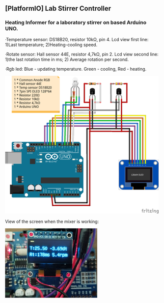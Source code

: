 ## [PlatformIO] Lab Stirrer Controller

### Heating Informer for a laboratory stirrer on based Arduino UNO.

·Temperature sensor:
    DS18B20, resistor 10kΩ, pin 4.  Lcd view first line: 1)Last temperature; 2)Heating-cooling speed.
    
·Rotate sensor:
    Hall sensor 44E, resistor 4,7kΩ, pin 2. Lcd view second line: 1)the last rotation time in ms; 2) Average rotation per second.
    
·Rgb led:
    Blue - updating temperature. Green - cooling, Red - heating.
    
<img src="https://github.com/RomanSereda/LabMixerController/blob/master/Sketch.png" width="500">

View of the screen when the mixer is working:

<img src="https://github.com/RomanSereda/LabMixerController/blob/master/LCDView.jpg" width="300">
